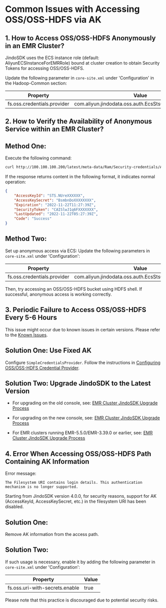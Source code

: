 # Common Issues with Accessing OSS/OSS-HDFS via AK

## 1. How to Access OSS/OSS-HDFS Anonymously in an EMR Cluster?

JindoSDK uses the ECS instance role (default: AliyunECSInstanceForEMRRole) bound at cluster creation to obtain Security Tokens for accessing OSS/OSS-HDFS.

Update the following parameter in `core-site.xml` under 'Configuration' in the Hadoop-Common section:

| Property            | Value           |
| ------------------- | --------------- |
| fs.oss.credentials.provider | com.aliyun.jindodata.oss.auth.EcsStsCredentialsProvider |

## 2. How to Verify the Availability of Anonymous Service within an EMR Cluster?

## Method One:

Execute the following command:
```bash
curl http://100.100.100.200/latest/meta-data/Ram/Security-credentials/AliyunECSInstanceForEMRRole
```
If the response returns content in the following format, it indicates normal operation:

```json
{
    "AccessKeyId": "STS.NUreXXXXXX",
    "AccessKeySecret": "BsmbnDoXXXXXXXX",
    "Expiration": "2022-11-22T11:27:39Z",
    "SecurityToken": "CAISlwJ1q6FXXXXXXX",
    "LastUpdated": "2022-11-22T05:27:39Z",
    "Code": "Success"
}
```

## Method Two:

Set up anonymous access via ECS:
Update the following parameters in `core-site.xml` under 'Configuration':

| Property            | Value           |
| ------------------- | --------------- |
| fs.oss.credentials.provider | com.aliyun.jindodata.oss.auth.EcsStsCredentialsProvider |

Then, try accessing an OSS/OSS-HDFS bucket using HDFS shell. If successful, anonymous access is working correctly.

## 3. Periodic Failure to Access OSS/OSS-HDFS Every 5-6 Hours

This issue might occur due to known issues in certain versions. Please refer to the [Known Issues](../faq.md).

## Solution One: Use Fixed AK
Configure `SimpleCredentialsProvider`. Follow the instructions in [Configuring OSS/OSS-HDFS Credential Provider](jindosdk_credential_provider.md).

## Solution Two: Upgrade JindoSDK to the Latest Version

* For upgrading on the old console, see: [EMR Cluster JindoSDK Upgrade Process](../upgrade/emr_upgrade_jindosdk.md)

* For upgrading on the new console, see: [EMR Cluster JindoSDK Upgrade Process](../upgrade/emr2_upgrade_jindosdk.md)

* For EMR clusters running EMR-5.5.0/EMR-3.39.0 or earlier, see: [EMR Cluster JindoSDK Upgrade Process](../upgrade/emr_upgrade_smartdata.md)

## 4. Error When Accessing OSS/OSS-HDFS Path Containing AK Information

Error message:
```
The Filesystem URI contains login details. This authentication mechanism is no longer supported.
```
Starting from JindoSDK version 4.0.0, for security reasons, support for AK (AccessKeyId, AccessKeySecret, etc.) in the filesystem URI has been disabled.

## Solution One:
Remove AK information from the access path.

## Solution Two:
If such usage is necessary, enable it by adding the following parameter in `core-site.xml` under 'Configuration':

| Property            | Value         |
| ------------------- | ------------- |
| fs.oss.uri-with-secrets.enable | true |

Please note that this practice is discouraged due to potential security risks.